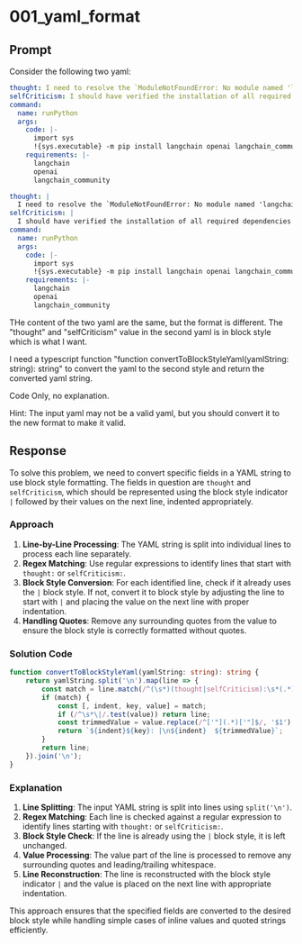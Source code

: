 # 001_yaml_format

## Prompt

Consider the following two yaml:

```yaml
thought: I need to resolve the `ModuleNotFoundError: No module named 'langchain_community'` error by ensuring that all necessary dependencies are correctly installed.
selfCriticism: I should have verified the installation of all required dependencies before running the code.
command:
  name: runPython
  args:
    code: |-
      import sys
      !{sys.executable} -m pip install langchain openai langchain_community
    requirements: |-
      langchain
      openai
      langchain_community
```

```yaml
thought: |
  I need to resolve the `ModuleNotFoundError: No module named 'langchain_community'` error by ensuring that all necessary dependencies are correctly installed.
selfCriticism: |
  I should have verified the installation of all required dependencies before running the code.
command:
  name: runPython
  args:
    code: |-
      import sys
      !{sys.executable} -m pip install langchain openai langchain_community
    requirements: |-
      langchain
      openai
      langchain_community
```

THe content of the two yaml are the same, but the format is different. The "thought" and "selfCriticism" value in the second yaml is in block style which is what I want. 

I need a typescript function "function convertToBlockStyleYaml(yamlString: string): string" to convert the yaml to the second style and return the converted yaml string.

Code Only, no explanation.

Hint: The input yaml may not be a valid yaml, but you should convert it to the new format to make it valid.

## Response

To solve this problem, we need to convert specific fields in a YAML string to use block style formatting. The fields in question are `thought` and `selfCriticism`, which should be represented using the block style indicator `|` followed by their values on the next line, indented appropriately. 

### Approach
1. **Line-by-Line Processing**: The YAML string is split into individual lines to process each line separately.
2. **Regex Matching**: Use regular expressions to identify lines that start with `thought:` or `selfCriticism:`.
3. **Block Style Conversion**: For each identified line, check if it already uses the `|` block style. If not, convert it to block style by adjusting the line to start with `|` and placing the value on the next line with proper indentation.
4. **Handling Quotes**: Remove any surrounding quotes from the value to ensure the block style is correctly formatted without quotes.

### Solution Code
```typescript
function convertToBlockStyleYaml(yamlString: string): string {
    return yamlString.split('\n').map(line => {
        const match = line.match(/^(\s*)(thought|selfCriticism):\s*(.*)/);
        if (match) {
            const [, indent, key, value] = match;
            if (/^\s*\|/.test(value)) return line;
            const trimmedValue = value.replace(/^['"](.*)['"]$/, '$1').trim();
            return `${indent}${key}: |\n${indent}  ${trimmedValue}`;
        }
        return line;
    }).join('\n');
}
```

### Explanation
1. **Line Splitting**: The input YAML string is split into lines using `split('\n')`.
2. **Regex Matching**: Each line is checked against a regular expression to identify lines starting with `thought:` or `selfCriticism:`.
3. **Block Style Check**: If the line is already using the `|` block style, it is left unchanged.
4. **Value Processing**: The value part of the line is processed to remove any surrounding quotes and leading/trailing whitespace.
5. **Line Reconstruction**: The line is reconstructed with the block style indicator `|` and the value is placed on the next line with appropriate indentation.

This approach ensures that the specified fields are converted to the desired block style while handling simple cases of inline values and quoted strings efficiently.

